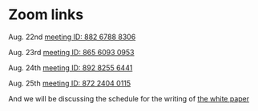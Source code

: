 # Zoom links

Aug. 22nd 
[meeting ID: 882 6788 8306](https://us02web.zoom.us/j/88267888306)

Aug. 23rd 
[meeting ID: 865 6093 0953](https://us02web.zoom.us/j/86560930953)

Aug. 24th 
[meeting ID: 892 8255 6441](https://us02web.zoom.us/j/89282556441)

Aug. 25th 
[meeting ID: 872 2404 0115](https://us02web.zoom.us/j/87224040115)

And we will be discussing the schedule for the writing of [the white paper](https://www.overleaf.com/read/frrjqcxfqmxb)
